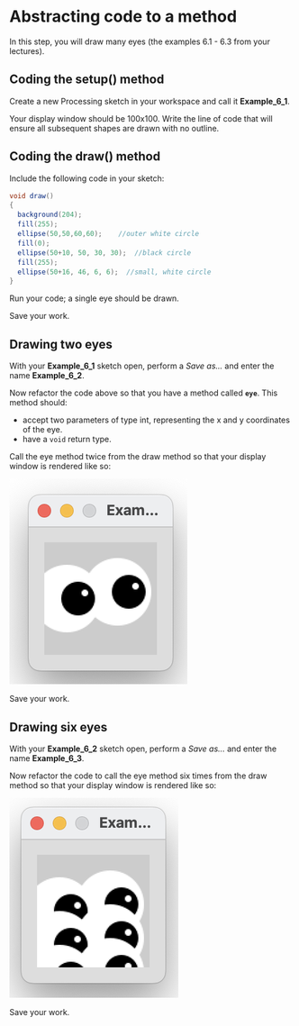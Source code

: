 # Abstracting code to a method

In this step, you will draw many eyes (the examples 6.1 - 6.3 from your lectures).


## Coding the setup() method

Create a new Processing sketch in your workspace and call it **Example\_6\_1**.

Your display window should be 100x100.  Write the line of code that will ensure all subsequent shapes are drawn with no outline.


## Coding the draw() method

Include the following code in your sketch:

~~~java
void draw()
{
  background(204);
  fill(255);
  ellipse(50,50,60,60);    //outer white circle
  fill(0);
  ellipse(50+10, 50, 30, 30);  //black circle
  fill(255);
  ellipse(50+16, 46, 6, 6);  //small, white circle
}
~~~

Run your code; a single eye should be drawn.

Save your work.


## Drawing two eyes

With your **Example\_6\_1** sketch open, perform a *Save as...* and enter the name **Example\_6\_2**.

Now refactor the code above so that you have a method called **`eye`**.  This method should:
 
- accept two parameters of type int, representing the x and y coordinates of the eye.
- have a `void` return type.

Call the eye method twice from the draw method so that your display window is rendered like so:

![2 Eyes](./img/00.png)

Save your work.


## Drawing six eyes

With your **Example\_6\_2** sketch open, perform a *Save as...* and enter the name **Example\_6\_3**.

Now refactor the code to call the eye method six times from the draw method so that your display window is rendered like so:

![6 Eyes](./img/01.png)

Save your work.

